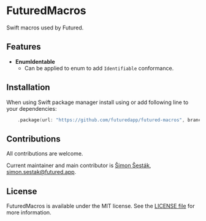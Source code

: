 # FuturedMacros

Swift macros used by Futured.

## Features
- **EnumIdentable**
  - Can be applied to enum to add `Identifiable` conformance.

## Installation

When using Swift package manager install using or add following line to your dependencies:

```swift
    .package(url: "https://github.com/futuredapp/futured-macros", branch: "main")
```

## Contributions

All contributions are welcome.

Current maintainer and main contributor is [Šimon Šesták](https://github.com/ssestak), <simon.sestak@futured.app>.

## License

FuturedMacros is available under the MIT license. See the [LICENSE file](LICENSE) for more information.
